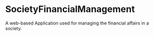 # SocietyFinancialManagement
A web-based Application used for managing the financial affairs in a society.
